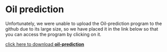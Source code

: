 # Oil prediction
Unfortunately, we were unable to upload the Oil-prediction program to the github due to its large size, so we have placed it in the link below so that you can access the program by clicking on it.

[click here to download **oil-prediction**](https://s33.picofile.com/d/8483107168/61450f76-2511-4bc2-83c3-828eb850dd0c/Oil_prediction.rar)
